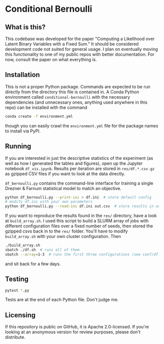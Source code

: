 # Conditional Bernoulli

## What is this?

This codebase was developed for the paper "Computing a Likelihood over Latent
Binary Variables with a Fixed Sum." It should be considered development code
not suited for general usage. I plan on eventually moving this functionality to
one of my public repos with better documentation. For now, consult the paper on
what everything is.

## Installation

This is not a proper Python package. Commands are expected to be run directly
from the directory this file is contained in. A Conda Python environment called
`conditional-bernoulli` with the necessary dependencies (and unnecessary ones,
anything used anywhere in this repo) can be installed with the command

``` sh
conda create -f environment.yml
```

though you can easily crawl the `environment.yml` file for the package names to
install via PyPI.

## Running

If you are interested in just the descriptive statistics of the experiment (as
well as how I generated the tables and figures), open up the Jupyter notebook
`df_vis.ipynb`. Results per iteration are stored in `res/df.*.csv.gz` as
gzipped CSV files if you want to look at the data directly.

`df_bernoulli.py` contains the command-line interface for training a single
Drezner & Farnum statistical model to match an objective.

``` sh
python df_bernoulli.py --print-ini > df.ini  # store default config
# modify df.ini with your own parameters
python df_bernoulli.py --read-ini df.ini out.csv  # store results in out.csv
```

If you want to reproduce the results found in the `res/` directory, have a look
at `build_array.sh`. I used this script to build a SLURM array of jobs with
different configuration files over a fixed number of seeds, then stored the
gzipped csvs back in to the `res/` folder. You'll have to modify
`build_array.sh` with your own cluster configuration. Then

``` sh
./build_array.sh
sbatch ./df.sh  # runs all of them
sbatch --array=1-3  # runs the first three configurations (see conf/df.*.ini)
```

and sit back for a few days.

## Testing

``` sh
pytest *.py
```

Tests are at the end of each Python file. Don't judge me.

## Licensing

If this repository is public on GitHub, it is Apache 2.0-licensed. If you're
looking at an anonymous version for review purposes, please don't distribute.